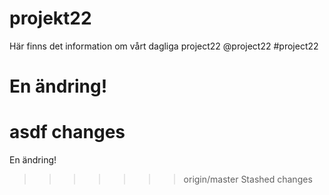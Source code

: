 # projekt22
Här finns det information om vårt dagliga project22 @project22 #project22

En ändring!
=======

asdf changes
=======
En ändring!
>>>>>>> origin/master
>>>>>>> Stashed changes
